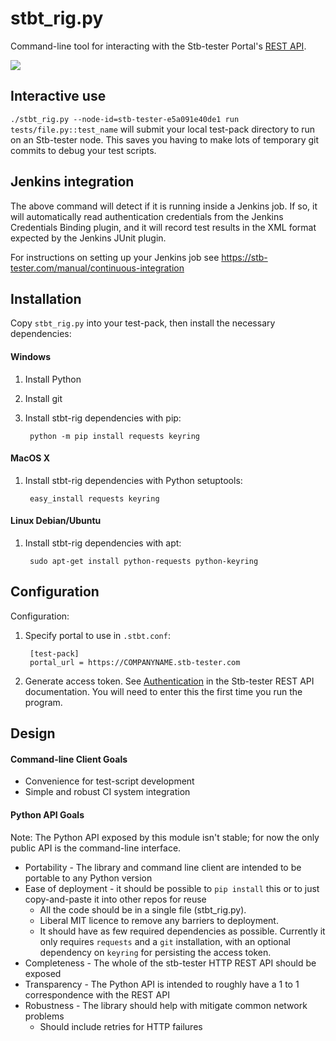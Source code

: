 # stbt_rig.py

Command-line tool for interacting with the Stb-tester Portal's [REST API].

[REST API]: https://stb-tester.com/manual/rest-api-v2

<a href="https://travis-ci.org/stb-tester/stbt-rig">
  <img src="https://travis-ci.org/stb-tester/stbt-rig.png?branch=master">
</a>

## Interactive use

`./stbt_rig.py --node-id=stb-tester-e5a091e40de1 run tests/file.py::test_name`
will submit your local test-pack directory to run on an Stb-tester node. This
saves you having to make lots of temporary git commits to debug your test
scripts.

## Jenkins integration

The above command will detect if it is running inside a Jenkins job. If so, it
will automatically read authentication credentials from the Jenkins Credentials
Binding plugin, and it will record test results in the XML format expected by
the Jenkins JUnit plugin.

For instructions on setting up your Jenkins job see
https://stb-tester.com/manual/continuous-integration

## Installation

Copy `stbt_rig.py` into your test-pack, then install the necessary dependencies:

#### Windows

1. Install Python
2. Install git
3. Install stbt-rig dependencies with pip:

        python -m pip install requests keyring

#### MacOS X

1. Install stbt-rig dependencies with Python setuptools:

        easy_install requests keyring

#### Linux Debian/Ubuntu

1. Install stbt-rig dependencies with apt:

        sudo apt-get install python-requests python-keyring

## Configuration

Configuration:

1. Specify portal to use in `.stbt.conf`:

        [test-pack]
        portal_url = https://COMPANYNAME.stb-tester.com

2. Generate access token. See [Authentication] in the Stb-tester REST API
   documentation. You will need to enter this the first time you run the
   program.

[Authentication]: https://stb-tester.com/manual/rest-api-v2#authentication

## Design

#### Command-line Client Goals

* Convenience for test-script development
* Simple and robust CI system integration

#### Python API Goals

Note: The Python API exposed by this module isn't stable; for now the only
public API is the command-line interface.

* Portability - The library and command line client are intended to be portable
  to any Python version
* Ease of deployment - it should be possible to `pip install` this or to just
  copy-and-paste it into other repos for reuse
    * All the code should be in a single file (stbt_rig.py).
    * Liberal MIT licence to remove any barriers to deployment.
    * It should have as few required dependencies as possible.  Currently it
      only requires `requests` and a `git` installation, with an
      optional dependency on `keyring` for persisting the access token.
* Completeness - The whole of the stb-tester HTTP REST API should be exposed
* Transparency - The Python API is intended to roughly have a 1 to 1
  correspondence with the REST API
* Robustness - The library should help with mitigate common network problems
    * Should include retries for HTTP failures
